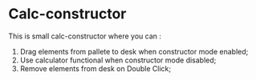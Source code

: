 # Calc-constructor

This is small calc-constructor where you can :

1. Drag elements from pallete to desk when constructor mode enabled;
2. Use calculator functional when constructor mode disabled;
3. Remove elements from desk on Double Click;

